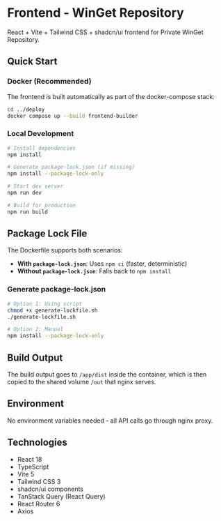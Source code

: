 # Frontend - WinGet Repository

React + Vite + Tailwind CSS + shadcn/ui frontend for Private WinGet Repository.

## Quick Start

### Docker (Recommended)

The frontend is built automatically as part of the docker-compose stack:

```bash
cd ../deploy
docker compose up --build frontend-builder
```

### Local Development

```bash
# Install dependencies
npm install

# Generate package-lock.json (if missing)
npm install --package-lock-only

# Start dev server
npm run dev

# Build for production
npm run build
```

## Package Lock File

The Dockerfile supports both scenarios:
- **With `package-lock.json`**: Uses `npm ci` (faster, deterministic)
- **Without `package-lock.json`**: Falls back to `npm install`

### Generate package-lock.json

```bash
# Option 1: Using script
chmod +x generate-lockfile.sh
./generate-lockfile.sh

# Option 2: Manual
npm install --package-lock-only
```

## Build Output

The build output goes to `/app/dist` inside the container, which is then copied to the shared volume `/out` that nginx serves.

## Environment

No environment variables needed - all API calls go through nginx proxy.

## Technologies

- React 18
- TypeScript
- Vite 5
- Tailwind CSS 3
- shadcn/ui components
- TanStack Query (React Query)
- React Router 6
- Axios
